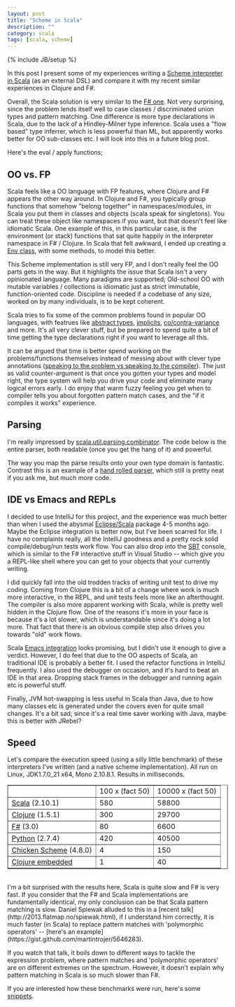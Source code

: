 ```yaml
---
layout: post
title: "Scheme in Scala"
description: ""
category: scala
tags: [scala, scheme]
---
```

{% include JB/setup %}

In this post I present some of my experiences writing a [Scheme interpreter in Scala](https://github.com/martintrojer/scheme-scala) (as an external DSL) and compare it with my recent similar experiences in Clojure and F#.

Overall, the Scala solution is very similar to the [F# one](https://github.com/martintrojer/scheme-fsharp). Not very surprising, since the problem lends itself well to case classes / discriminated union types and pattern matching. One difference is more type declarations in Scala, due to the lack of a Hindley-Milner type inference. Scala uses a "flow based" type inferrer, which is less powerful than ML, but apparently works better for OO sub-classes etc. I will look into this in a future blog post.

Here's the eval / apply functions;
<script src="https://gist.github.com/martintrojer/5707573.js?file=eval-apply.scala"> </script>

## OO vs. FP

Scala feels like a OO language with FP features, where Clojure and F# appears the other way around. In Clojure and F#, you typically group functions that somehow "belong together" in namespaces/modules, in Scala you put them in classes and objects (scala speak for singletons). You can treat these object like namespaces if you want, but that doesn't feel like idiomatic Scala. One example of this, in this particular case, is the environment (or stack) functions that sat quite happily in the interpreter namespace in F# / Clojure. In Scala that felt awkward, I ended up creating a [Env class](https://github.com/martintrojer/scheme-scala/blob/master/src/main/scala/mtscheme/Env.scala), with some methods, to model this better.

This Scheme implementation is still very FP, and I don't really feel the OO parts gets in the way. But it highlights the issue that Scala isn't a very opinionated language. Many paradigms are supported; Old-school OO with mutable variables / collections is idiomatic just as strict immutable, function-oriented code. Discipline is needed if a codebase of any size, worked on by many individuals, is to be kept coherent.

Scala tries to fix some of the common problems found in popular OO languages, with featrues like [abstract types](http://www.scala-lang.org/node/105), [implicits](http://blog.joa-ebert.com/2010/12/26/understanding-scala-implicits/), [co/contra-variance](http://blogs.atlassian.com/2013/01/covariance-and-contravariance-in-scala/) and more. It's all very clever stuff, but be prepared to spend quite a bit of time getting the type declarations right if you want to leverage all this.

It can be argued that time is better spend working on the problems/functions themselves instead of messing about with clever type annotations ([speaking to the problem vs speaking to the compiler](http://vimeo.com/16753929#)). The just as valid counter-argument is that once you gotten your types and model right, the type system will help you drive your code and eliminate many logical errors early. I do enjoy that warm fuzzy feeling you get when to compiler tells you about forgotten pattern match cases, and the "if it compiles it works" experience.

## Parsing

I'm really impressed by [scala.util.parsing.combinator](http://www.scala-lang.org/api/current/index.html#scala.util.parsing.combinator.Parsers). The code below is the entire parser, both readable (once you get the hang of it) and powerful.
<script src="https://gist.github.com/martintrojer/5707573.js?file=Parser.scala"> </script>
The way you map the parse results onto your own type domain is fantastic. Contrast this is an example of a [hand rolled parser](https://github.com/martintrojer/scheme-scala/blob/master/src/main/scala/mtscheme/HandRolledParser.scala), which still is pretty neat if you ask me, but much more code.

## IDE vs Emacs and REPLs

I decided to use IntelliJ for this project, and the experience was much better than when I used the abysmal [Eclipse/Scala](http://scala-ide.org/index.html) package 4-5 months ago. Maybe the Eclipse integration is better now, but I've been scarred for life. I have no complaints really, all the IntelliJ goodness and a pretty rock solid compile/debug/run tests work flow. You can also drop into the [SBT](http://www.scala-sbt.org/) console, which is similar to the F# interactive stuff in Visual Studio -- which give you a REPL-like shell where you can get to your objects that your currently writing.

I did quickly fall into the old trodden tracks of writing unit test to drive my coding. Coming from Clojure this is a bit of a change where work is much more interactive, in the REPL, and unit tests feels more like an afterthought. The compiler is also more apparent working with Scala, while is pretty well hidden in the Clojure flow. One of the reasons it's more in your face is because it's a lot slower, which is understandable since it's doing a lot more. That fact that there is an obvious compile step also drives you towards "old" work flows.

Scala [Emacs integration](https://github.com/aemoncannon/ensime) looks promising, but I didn't use it enough to give a verdict. However, I do feel that due to the OO aspects of Scala, an traditional IDE is probably a better fit. I used the refactor functions in IntelliJ frequently. I also used the debugger on occasion, and it's hard to beat an IDE in that area. Dropping stack frames in the debugger and running again etc is powerful stuff.

Finally, JVM hot-swapping is less useful in Scala than Java, due to how many classes etc is generated under the covers even for quite small changes. It's a bit sad, since it's a real time saver working with Java, maybe this is better with JRebel?

## Speed

Let's compare the execution speed (using a silly little benchmark) of these interpreters I've written (and a native scheme implementation). All run on Linux, JDK1.7.0_21 x64, Mono 2.10.8.1. Results in milliseconds.

<div align="center">
<table border="1">
<tbody>
<tr><td/><td>100 x (fact 50)</td><td>10000 x (fact 50)</td></tr>
<tr><td><a href="https://github.com/martintrojer/scheme-scala">Scala</a> (2.10.1)</td><td>580</td><td>58800</td></tr>
<tr><td><a href="https://github.com/martintrojer/scheme-clojure">Clojure</a> (1.5.1)</td><td>300</td><td>29700</td></tr>
<tr><td><a href="https://github.com/martintrojer/scheme-fsharp">F#</a> (3.0)</td><td>80</td><td>6600</td></tr>
<tr><td><a href="https://github.com/martintrojer/scheme-python">Python</a> (2.7.4)</td><td>420</td><td>40500</td></tr>
<tr><td><a href="http://www.call-cc.org/">Chicken Scheme</a> (4.8.0)</td><td>4</td><td>150</td></tr>
<tr><td><a href="https://github.com/martintrojer/scheme-clojure">Clojure embedded</a></td><td>1</td><td>40</td></tr>
</tbody>
</table>
</div>
<br/>
I'm a bit surprised with the results here, Scala is quite slow and F# is very fast. If you consider that the F# and Scala implementations are fundamentally identical, my only conclusion can be that Scala pattern matching is slow. Daniel Spiewak alluded to this in a [recent talk](http://2013.flatmap.no/spiewak.html), if I understand him correctly, it is much faster (in Scala) to replace pattern matches with 'polymorphic operators' -- [here's an example](https://gist.github.com/martintrojer/5646283).

If you watch that talk, it boils down to different ways to tackle the expression problem, where pattern matches and 'polymorphic operators' are on different extremes on the spectrum. However, it doesn't explain why pattern matching in Scala is so much slower than F#.

If you are interested how these benchmarks were run, here's some [snippets](https://gist.github.com/martintrojer/5719803).
